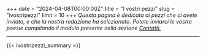 +++
date = "2024-04-08T00:00:00Z"
title = "I vostri pezzi"
slug = "ivostripezzi"
limit = 10
+++
<i> Questa pagina è dedicata ai pezzi che ci avete inviato, e che la nostra redazione ha selezionato. Potete inviarci le vostre poesie compilando il modulo presente nella sezione [Contatti.](/contact/) </i>

<hr>


{{< ivostripezzi_summary >}}
